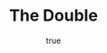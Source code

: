 ---
title: "The Double"
bookCover: "/assets/book-covers/the-double.jpg"
slug: "the-double"
bookAuthor: "Dostoyevski"
rating: 10
amazonLink: ""
author:
  name: Rico Trebeljahr
  picture: "/assets/blog/profile.jpeg"
---